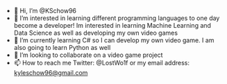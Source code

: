- 👋 Hi, I’m @KSchow96
- 👀 I’m interested in learning different programming languages to one day become a developer! Im interested in learning Machine Learning and Data Science as well as
     developing my own video games
- 🌱 I’m currently learning C# so I can develop my own video game. I am also going to learn Python as well
- 💞️ I’m looking to collaborate on a video game project
- 📫 How to reach me Twitter: @LostWo1f or my email address: kyleschow96@gmail.com

<!---
KSchow96/KSchow96 is a ✨ special ✨ repository because its `README.md` (this file) appears on your GitHub profile.
You can click the Preview link to take a look at your changes.
--->
